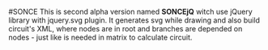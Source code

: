 #SONCE
This is second alpha version named **SONCEjQ** witch use jQuery library with jquery.svg plugin.
It generates svg while drawing and also build circuit's XML, where nodes are in root and branches are depended on nodes - just like is needed in matrix to calculate circuit.
